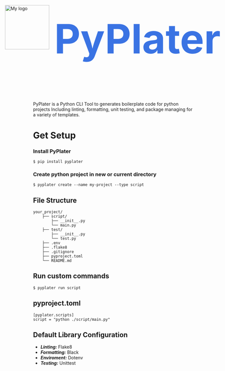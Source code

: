 <div style="display: flex; justify-content: center; align-items: center; gap: 1rem;">
<img src="https://davidrr-f.github.io/codepen-hosted-assets/pyplater.svg" alt="My logo" width="140" height="140">
<h2 style="font-size: 8rem; color: #3a73e3">PyPlater</h2>
</div>
<!-- for reference when published -->
<!-- <p align="center">
<a href="https://github.com/tiangolo/fastapi/actions?query=workflow%3ATest+event%3Apush+branch%3Amaster" target="_blank">
    <img src="https://github.com/tiangolo/fastapi/workflows/Test/badge.svg?event=push&branch=master" alt="Test">
</a>
<a href="https://coverage-badge.samuelcolvin.workers.dev/redirect/tiangolo/fastapi" target="_blank">
    <img src="https://coverage-badge.samuelcolvin.workers.dev/tiangolo/fastapi.svg" alt="Coverage">
</a>
<a href="https://pypi.org/project/fastapi" target="_blank">
    <img src="https://img.shields.io/pypi/v/fastapi?color=%2334D058&label=pypi%20package" alt="Package version">
</a>
<a href="https://pypi.org/project/fastapi" target="_blank">
    <img src="https://img.shields.io/pypi/pyversions/fastapi.svg?color=%2334D058" alt="Supported Python versions">
</a>
</p> -->

PyPlater is a Python CLI Tool to generates boilerplate code for python projects Including linting, formatting, unit testing, and package managing for
a variety of templates.

# Get Setup

### Install PyPlater

```
$ pip install pyplater
```

### Create python project in new or current directory

```
$ pyplater create --name my-project --type script
```

## File Structure

```
your_project/
    ├── script/
        ├── __init__.py
        └── main.py
    ├── test/
        ├── __init__.py
        └── test.py
    ├── .env
    ├── .flake8
    ├── .gitignore
    ├── pyproject.toml
    └── README.md
```

## Run custom commands

```
$ pyplater run script
```

## pyproject.toml

```
[pyplater.scripts]
script = "python ./script/main.py"
```

## Default Library Configuration

- **_Linting:_** Flake8
- **_Formatting:_** Black
- **_Enviroment:_** Dotenv
- **_Testing:_** Unittest

